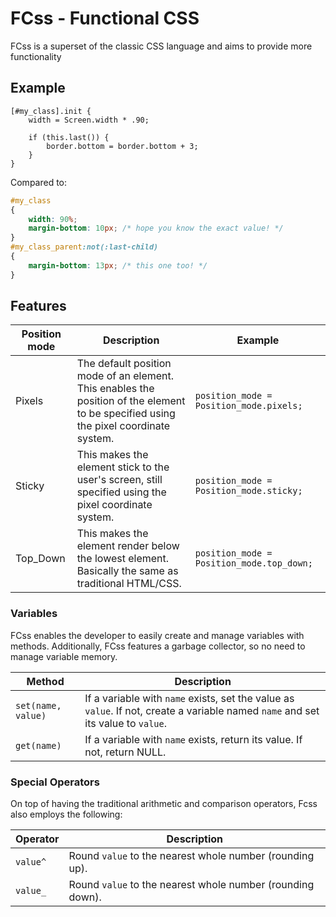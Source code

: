 # FCss - Functional CSS
FCss is a superset of the classic CSS language and aims to provide more functionality

## Example

```fcss
[#my_class].init {
    width = Screen.width * .90;

    if (this.last()) {
        border.bottom = border.bottom + 3;
    }    
}
```
Compared to:
```css
#my_class
{
    width: 90%;
    margin-bottom: 10px; /* hope you know the exact value! */
}
#my_class_parent:not(:last-child)
{
    margin-bottom: 13px; /* this one too! */
}
```

## Features
Position mode | Description | Example
---|---|---
Pixels | The default position mode of an element. This enables the position of the element to be specified using the pixel coordinate system. | `position_mode = Position_mode.pixels;`
Sticky | This makes the element stick to the user's screen, still specified using the pixel coordinate system. | `position_mode = Position_mode.sticky;`
Top_Down | This makes the element render below the lowest element. Basically the same as traditional HTML/CSS. | `position_mode = Position_mode.top_down;`

### Variables

FCss enables the developer to easily create and manage variables with methods. Additionally, FCss features a garbage collector, so no need to manage variable memory.

Method | Description
---|---
`set(name, value)` | If a variable with `name` exists, set the value as `value`. If not, create a variable named `name` and set its value to `value`.
`get(name)` | If a variable with `name` exists, return its value. If not, return NULL.

### Special Operators

On top of having the traditional arithmetic and comparison operators, Fcss also employs the following:

Operator | Description
---|---
`value^` | Round `value` to the nearest whole number (rounding up).
`value_` | Round `value` to the nearest whole number (rounding down).
